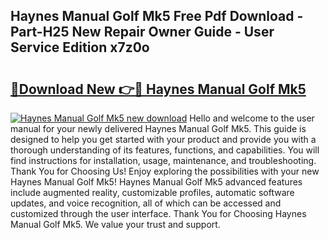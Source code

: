 ## Haynes Manual Golf Mk5 Free Pdf Download - Part-H25 New Repair Owner Guide - User Service Edition x7z0o

# <h2><a href="http://cf21866.oget.top/?id=Haynes+Manual+Golf+Mk5">🔗Download New 👉🔴 Haynes Manual Golf Mk5</a></h2>

[![Haynes Manual Golf Mk5 new download](https://i.imgur.com/5g1atiW.png)](http://cf21866.oget.top/?id=Haynes+Manual+Golf+Mk5)
Hello and welcome to the user manual for your newly delivered Haynes Manual Golf Mk5. This guide is designed to help you get started with your product and provide you with a thorough understanding of its features, functions, and capabilities. You will find instructions for installation, usage, maintenance, and troubleshooting. Thank You for Choosing Us! Enjoy exploring the possibilities with your new Haynes Manual Golf Mk5! Haynes Manual Golf Mk5 advanced features include augmented reality, customizable profiles, automatic software updates, and voice recognition, all of which can be accessed and customized through the user interface. Thank You for Choosing Haynes Manual Golf Mk5. We value your trust and support.
